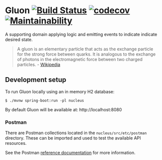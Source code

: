# Gluon  [![Build Status](https://travis-ci.org/absa-subatomic/gluon.svg?branch=master)](https://travis-ci.org/absa-subatomic/gluon) [![codecov](https://codecov.io/gh/absa-subatomic/gluon/branch/master/graph/badge.svg)](https://codecov.io/gh/absa-subatomic/gluon) [![Maintainability](https://api.codeclimate.com/v1/badges/b7ab83c942404ff6fa90/maintainability)](https://codeclimate.com/github/absa-subatomic/gluon/maintainability)

A supporting domain applying logic and emitting events to indicate indicate desired state.

> A gluon is an elementary particle that acts as the exchange particle for the strong force between quarks. It is analogous to the exchange of photons in the electromagnetic force between two charged particles. - [Wikipedia](https://g.co/kgs/tuyx3j)

## Development setup

To run Gluon locally using an in memory H2 database:

```console
$ ./mvnw spring-boot:run -pl nucleus
```

By default Gluon will be available at: http://localhost:8080

### Postman

There are Postman collections located in the `nucleus/src/etc/postman` directory.
These can be imported and used to test the available API resources.

See the Postman [reference documentation](https://www.getpostman.com/docs/postman/collections/data_formats)
for more information.
